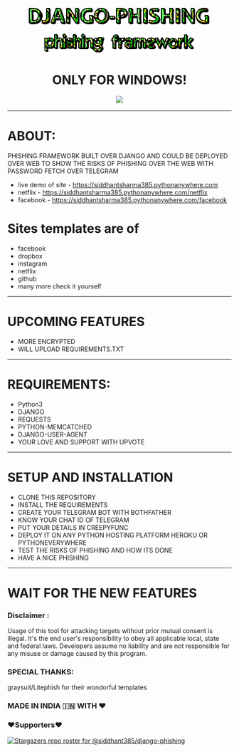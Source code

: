 <p align="center">
  <img src="sources/djangotext.gif"></img>
</p>
<p align="center">
  <img src="sources/phish.gif"></img>
 </p>

 <h1 align='center'> ONLY FOR WINDOWS!</h1>
 <p align="center">
  <img src="https://www.itperfection.com/wp-content/uploads/2020/05/ITPerfection-cyber-attacks-network-attacks-Phishing-attacks-smisghing-attacks-vishing-attacks-network-security.jpg"></img>
 </p>
 
 
-----
# ABOUT:

PHISHING FRAMEWORK BUILT OVER DJANGO AND COULD BE DEPLOYED OVER WEB TO SHOW THE RISKS OF PHISHING OVER THE WEB WITH PASSWORD FETCH OVER TELEGRAM
- live demo of site - https://siddhantsharma385.pythonanywhere.com
- netflix - https://siddhantsharma385.pythonanywhere.com/netflix
- facebook - https://siddhantsharma385.pythonanywhere.com/facebook
# Sites templates are of
- facebook
- dropbox
- instagram
- netflix
- github
- many more check it yourself
-----
# UPCOMING FEATURES
- MORE ENCRYPTED 
- WILL UPLOAD REQUIREMENTS.TXT
-----
# REQUIREMENTS:
+ Python3
+ DJANGO
+ REQUESTS
+ PYTHON-MEMCATCHED
+ DJANGO-USER-AGENT
+ YOUR LOVE AND SUPPORT WITH UPVOTE
-------

# SETUP AND INSTALLATION

+ CLONE THIS REPOSITORY
+ INSTALL THE REQUIREMENTS
+ CREATE YOUR TELEGRAM BOT WITH BOTHFATHER
+ KNOW YOUR CHAT ID OF TELEGRAM
+ PUT YOUR DETAILS IN CREEPYFUNC
+ DEPLOY IT ON ANY PYTHON HOSTING PLATFORM HEROKU OR PYTHONEVERYWHERE
+ TEST THE RISKS OF PHISHING AND HOW ITS DONE
+ HAVE A NICE PHISHING
----------

# WAIT FOR THE NEW FEATURES

### Disclaimer :
Usage of this tool for attacking targets without prior mutual consent is illegal. It's the end user's responsibility to obey all applicable local, state and federal laws. Developers assume no liability and are not responsible for any misuse or damage caused by this program.
### SPECIAL THANKS:
graysuit/Litephish for their wondorful templates
### MADE IN INDIA 🇮🇳 WITH ♥
### ❤️Supporters❤️
[![Stargazers repo roster for @siddhant385/django-phishing](https://reporoster.com/stars/siddhant385/django-phishing)](https://github.com/siddhant385/pyhackthon/django-phishing)
